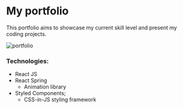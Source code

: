 # My portfolio

This portfolio aims to showcase my current skill level and present my coding projects.

![portfolio](./src/assets/portfolio.gif)

### Technologies:

- React JS
- React Spring
  - Animation library
- Styled Components;
  - CSS-in-JS styling framework
